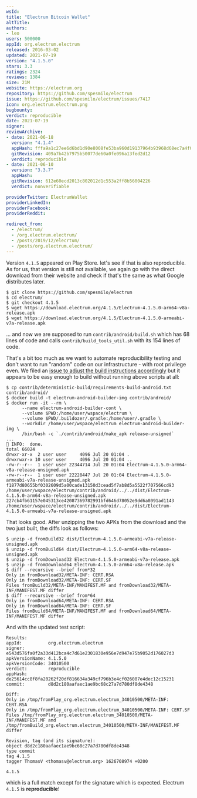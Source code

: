 ```yaml
---
wsId: 
title: "Electrum Bitcoin Wallet"
altTitle: 
authors:
- leo
users: 500000
appId: org.electrum.electrum
released: 2016-03-02
updated: 2021-07-19
version: "4.1.5.0"
stars: 3.3
ratings: 2324
reviews: 1384
size: 21M
website: https://electrum.org
repository: https://github.com/spesmilo/electrum
issue: https://github.com/spesmilo/electrum/issues/7417
icon: org.electrum.electrum.png
bugbounty: 
verdict: reproducible
date: 2021-07-19
signer: 
reviewArchive:
- date: 2021-06-18
  version: "4.1.4"
  appHash: fffa9a1c27ee6d6bd1d90e8008fe53ba960d19137964b93968d68ec7a4f04433
  gitRevision: 409a7b42b7975b50077de60a0fe096a13fed2d12
  verdict: reproducible
- date: 2021-06-10
  version: "3.3.7"
  appHash: 
  gitRevision: 612e60ecd2013c802012d1c553a2ff8b56004226
  verdict: nonverifiable

providerTwitter: ElectrumWallet
providerLinkedIn: 
providerFacebook: 
providerReddit: 

redirect_from:
  - /electrum/
  - /org.electrum.electrum/
  - /posts/2019/12/elecrtum/
  - /posts/org.electrum.electrum/
---
```



Version `4.1.5` appeared on Play Store. let's see if that is also reproducible.
As for us, that version is still not available, we again go with the direct
download from their website and check if that's the same as what Google
distributes later.

```
$ git clone https://github.com/spesmilo/electrum
$ cd electrum/
$ git checkout 4.1.5
$ wget https://download.electrum.org/4.1.5/Electrum-4.1.5.0-arm64-v8a-release.apk
$ wget https://download.electrum.org/4.1.5/Electrum-4.1.5.0-armeabi-v7a-release.apk
```

... and now we are supposed to run `contrib/android/build.sh` which has 68 lines
of code and calls `contrib/build_tools_util.sh` with its 154 lines of code.

That's a bit too much as we want to automate reproducibility testing and don't
want to run "random" code on our infrastructure - with root privilege even. We
filed an
[issue to adjust the build instructions accordingly](https://github.com/spesmilo/electrum/issues/7417)
but it appears to be easy enough to build without running above scripts at all:

```
$ cp contrib/deterministic-build/requirements-build-android.txt contrib/android/
$ docker build -t electrum-android-builder-img contrib/android/
$ docker run -it --rm \
      --name electrum-android-builder-cont \
      --volume $PWD:/home/user/wspace/electrum \
      --volume $PWD/.buildozer/.gradle:/home/user/.gradle \
      --workdir /home/user/wspace/electrum electrum-android-builder-img \
      /bin/bash -c `./contrib/android/make_apk release-unsigned`
...
💬 INFO:  done.
total 66024
drwxr-xr-x  2 user user     4096 Jul 20 01:04 .
drwxrwxr-x 10 user user     4096 Jul 20 01:04 ..
-rw-r--r--  1 user user 22344714 Jul 20 01:04 Electrum-4.1.5.0-arm64-v8a-release-unsigned.apk
-rw-r--r--  1 user user 22228447 Jul 20 01:04 Electrum-4.1.5.0-armeabi-v7a-release-unsigned.apk
f1877d80655bf0302609d5a00cade13150d3cead5f7ab8d5a5522f707566cd93  /home/user/wspace/electrum/contrib/android/../../dist/Electrum-4.1.5.0-arm64-v8a-release-unsigned.apk
227cb4fb61157e045313ce42087369782991bfd646d78052e9dd6a8091ad1143  /home/user/wspace/electrum/contrib/android/../../dist/Electrum-4.1.5.0-armeabi-v7a-release-unsigned.apk
```

That looks good. After unzipping the two APKs from the download and the two
just built, the diffs look as follows:

```
$ unzip -d fromBuild32 dist/Electrum-4.1.5.0-armeabi-v7a-release-unsigned.apk 
$ unzip -d fromBuild64 dist/Electrum-4.1.5.0-arm64-v8a-release-unsigned.apk 
$ unzip -d fromDownload32 Electrum-4.1.5.0-armeabi-v7a-release.apk 
$ unzip -d fromDownload64 Electrum-4.1.5.0-arm64-v8a-release.apk 
$ diff --recursive --brief from*32
Only in fromDownload32/META-INF: CERT.RSA
Only in fromDownload32/META-INF: CERT.SF
Files fromBuild32/META-INF/MANIFEST.MF and fromDownload32/META-INF/MANIFEST.MF differ
$ diff --recursive --brief from*64
Only in fromDownload64/META-INF: CERT.RSA
Only in fromDownload64/META-INF: CERT.SF
Files fromBuild64/META-INF/MANIFEST.MF and fromDownload64/META-INF/MANIFEST.MF differ
```

And with the updated test script:

```
Results:
appId:          org.electrum.electrum
signer:         e543d576fa0f2a33d412bca4c7d61e2301830e956e7d947e75b9052d176027d3
apkVersionName: 4.1.5.0
apkVersionCode: 34010500
verdict:        reproducible
appHash:        de25614cc8f8fa20262f20df816634a349cf796b3e4cf026087e4dec12c15231
commit:         d8d2c180aafaec1ae9bc68c27a7d780df8de4348

Diff:
Only in /tmp/fromPlay_org.electrum.electrum_34010500/META-INF: CERT.RSA
Only in /tmp/fromPlay_org.electrum.electrum_34010500/META-INF: CERT.SF
Files /tmp/fromPlay_org.electrum.electrum_34010500/META-INF/MANIFEST.MF and /tmp/fromBuild_org.electrum.electrum_34010500/META-INF/MANIFEST.MF differ

Revision, tag (and its signature):
object d8d2c180aafaec1ae9bc68c27a7d780df8de4348
type commit
tag 4.1.5
tagger ThomasV <thomasv@electrum.org> 1626708974 +0200

4.1.5
```

which is a full match except for the signature which is expected. Electrum
`4.1.5` is **reproducible**!
